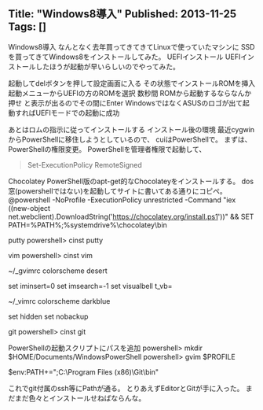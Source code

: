 Title: "Windows8導入"
Published: 2013-11-25
Tags: []
---

Windows8導入
なんとなく去年買ってきてきてLinuxで使っていたマシンに
SSDを買ってきてWindows8をインストールしてみた。
UEFIインストール
UEFIインストールしたほうが起動が早いらしいのでやってみた。

起動してdelボタンを押して設定画面に入る
その状態でインストールROMを挿入
起動メニューからUEFIの方のROMを選択
数秒間 ROMから起動するならなんか押せ と表示が出るのでその間にEnter
WindowsではなくASUSのロゴが出て起動すればUEFIモードでの起動に成功

あとはロムの指示に従ってインストールする
インストール後の環境
最近cygwinからPowerShellに移住しようとしているので、 cuiはPowerShellで。
まずは、PowerShellの権限変更。 PowerShellを管理者権限で起動して、
> Set-ExecutionPolicy RemoteSigned

Chocolatey
PowerShell版のapt-get的なChocolateyをインストールする。
dos窓(powershellではない)を起動してサイトに書いてある通りにコピペ。
@powershell -NoProfile -ExecutionPolicy unrestricted -Command "iex ((new-object net.webclient).DownloadString('https://chocolatey.org/install.ps1'))" && SET PATH=%PATH%;%systemdrive%\chocolatey\bin

putty
powershell> cinst putty

vim
powershell> cinst vim

~/_gvimrc
colorscheme desert

set iminsert=0
set imsearch=-1
set visualbell t_vb=

~/_vimrc
colorscheme darkblue

set hidden
set nobackup

git
powershell> cinst git

PowerShellの起動スクリプトにパスを追加
powershell> mkdir $HOME/Documents/WindowsPowerShell
powershell> gvim $PROFILE

$env:PATH+=";C:\Program Files (x86)\Git\bin"

これでgit付属のssh等にPathが通る。 とりあえずEditorとGitが手に入った。
まだまだ色々とインストールせねばならんな。
